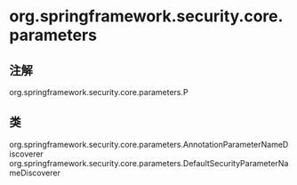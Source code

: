# org.springframework.security.core.parameters

## 注解

org.springframework.security.core.parameters.P

## 类

org.springframework.security.core.parameters.AnnotationParameterNameDiscoverer
org.springframework.security.core.parameters.DefaultSecurityParameterNameDiscoverer




